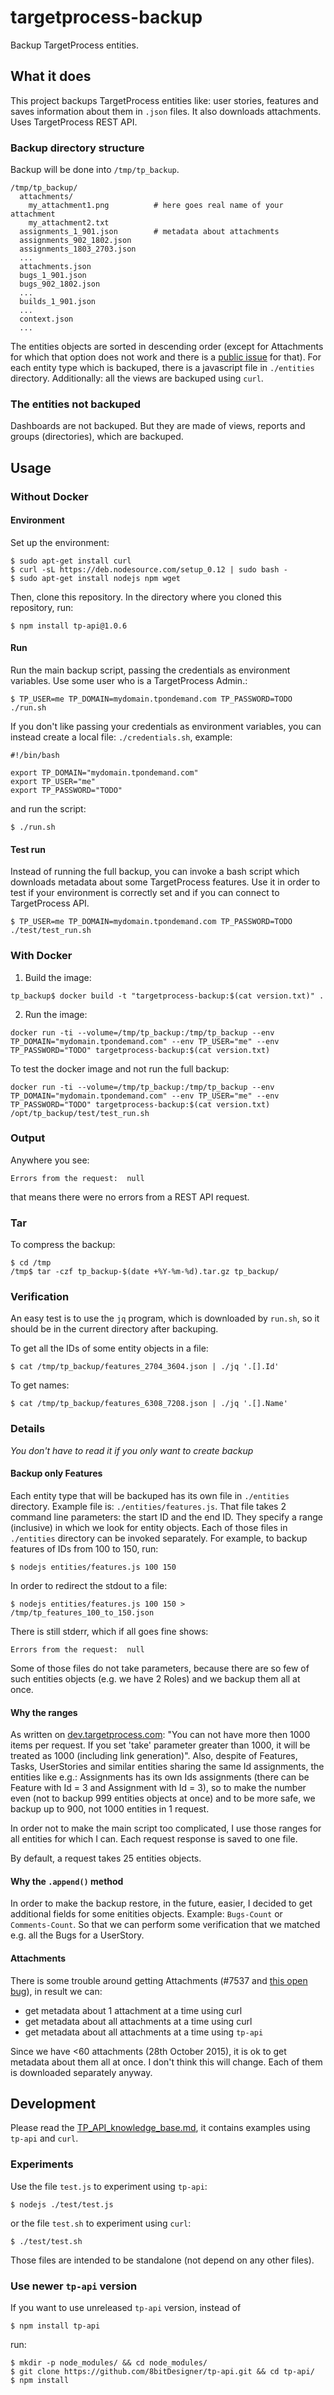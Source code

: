 # targetprocess-backup

Backup TargetProcess entities.

## What it does
This project backups TargetProcess entities like: user stories, features and saves information about them in `.json` files. It also downloads attachments. Uses TargetProcess REST API.

### Backup directory structure
Backup will be done into `/tmp/tp_backup`.
```
/tmp/tp_backup/
  attachments/
    my_attachment1.png          # here goes real name of your attachment
    my_attachment2.txt
  assignments_1_901.json        # metadata about attachments
  assignments_902_1802.json
  assignments_1803_2703.json
  ...
  attachments.json
  bugs_1_901.json
  bugs_902_1802.json
  ...
  builds_1_901.json
  ...
  context.json
  ...
```
The entities objects are sorted in descending order (except for Attachments for which that option does not work and there is a [public issue](https://tp3.uservoice.com/forums/174654-we-will-rock-you/suggestions/6312209-improve-rest-api-support-operations-for-attachmen) for that).
For each entity type which is backuped, there is a javascript file in `./entities` directory. Additionally: all the views are backuped using `curl`.

### The entities not backuped
Dashboards are not backuped. But they are made of views, reports and groups (directories), which are backuped.

## Usage
### Without Docker
#### Environment
Set up the environment:
```
$ sudo apt-get install curl
$ curl -sL https://deb.nodesource.com/setup_0.12 | sudo bash -
$ sudo apt-get install nodejs npm wget
```
Then, clone this repository. In the directory where you cloned this repository, run:
```
$ npm install tp-api@1.0.6
```

#### Run
Run the main backup script, passing the credentials as environment variables. Use some user who is a TargetProcess Admin.:
```
$ TP_USER=me TP_DOMAIN=mydomain.tpondemand.com TP_PASSWORD=TODO ./run.sh
```
If you don't like passing your credentials as environment variables, you can instead create a local file: `./credentials.sh`, example:
```
#!/bin/bash

export TP_DOMAIN="mydomain.tpondemand.com"
export TP_USER="me"
export TP_PASSWORD="TODO"
```
and run the script:
```
$ ./run.sh
```

#### Test run
Instead of running the full backup, you can invoke a bash script which  downloads metadata about some TargetProcess features. Use it in order to test if your environment is correctly set and if you can connect to TargetProcess API.
```
$ TP_USER=me TP_DOMAIN=mydomain.tpondemand.com TP_PASSWORD=TODO ./test/test_run.sh
```

### With Docker
1. Build the image:
```
tp_backup$ docker build -t "targetprocess-backup:$(cat version.txt)" .
```
2. Run the image:
```
docker run -ti --volume=/tmp/tp_backup:/tmp/tp_backup --env TP_DOMAIN="mydomain.tpondemand.com" --env TP_USER="me" --env TP_PASSWORD="TODO" targetprocess-backup:$(cat version.txt)
```

To test the docker image and not run the full backup:
```
docker run -ti --volume=/tmp/tp_backup:/tmp/tp_backup --env TP_DOMAIN="mydomain.tpondemand.com" --env TP_USER="me" --env TP_PASSWORD="TODO" targetprocess-backup:$(cat version.txt) /opt/tp_backup/test/test_run.sh
```

### Output
Anywhere you see:
```
Errors from the request:  null
```
that means there were no errors from a REST API request.

### Tar
To compress the backup:
```
$ cd /tmp
/tmp$ tar -czf tp_backup-$(date +%Y-%m-%d).tar.gz tp_backup/
```

### Verification
An easy test is to use the `jq` program, which is downloaded by `run.sh`, so it should be in the current directory after backuping.

To get all the IDs of some entity objects in a file:
```
$ cat /tmp/tp_backup/features_2704_3604.json | ./jq '.[].Id'
```
To get names:
```
$ cat /tmp/tp_backup/features_6308_7208.json | ./jq '.[].Name'
```

### Details
*You don't have to read it if you only want to create backup*

#### Backup only Features
Each entity type that will be backuped has its own file in `./entities` directory. Example file is: `./entities/features.js`. That file takes 2 command line parameters: the start ID and the end ID. They specify a range (inclusive) in which we look for entity objects. Each of those files in `./entities` directory can be invoked separately. For example, to backup features of IDs from 100 to 150, run:
```
$ nodejs entities/features.js 100 150
```
In order to redirect the stdout to a file:
```
$ nodejs entities/features.js 100 150 > /tmp/tp_features_100_to_150.json
```
There is still stderr, which if all goes fine shows:
```
Errors from the request:  null
```
Some of those files do not take parameters, because there are so few of such entities objects (e.g. we have 2 Roles) and we backup them all at once.

#### Why the ranges
As written on [dev.targetprocess.com](http://dev.targetprocess.com/rest/response_format): "You can not have more then 1000 items per request. If you set 'take' parameter greater than 1000, it will be treated as 1000 (including link generation)". Also, despite of Features, Tasks, UserStories and similar entities sharing the same Id assignments, the entities like e.g.: Assignments has its own Ids assignments (there can be Feature with Id = 3 and Assignment with Id = 3), so to make the number even (not to backup 999 entities objects at once) and to be more safe, we backup up to 900, not 1000 entities in 1 request.

In order not to make the main script too complicated, I use those ranges for all entities for which I can. Each request response is saved to one file.

By default, a request takes 25 entities objects.

#### Why the `.append()` method
In order to make the backup restore, in the future, easier, I decided to get additional fields for some enitities objects. Example: `Bugs-Count` or `Comments-Count`. So that we can perform some verification that we matched e.g. all the Bugs for a UserStory.

#### Attachments
There is some trouble around getting Attachments (#7537 and [this open bug](https://tp3.uservoice.com/forums/174654-we-will-rock-you/suggestions/6312209-improve-rest-api-support-operations-for-attachmen)), in result we can:
  * get metadata about 1 attachment at a time using curl
  * get metadata about all attachments at a time using curl
  * get metadata about all attachments at a time using `tp-api`

Since we have <60 attachments (28th October 2015), it is ok to get metadata about them all at once. I don't think this will change. Each of them is downloaded separately anyway.

## Development

Please read the [TP_API_knowledge_base.md](TP_API_knowledge_base.md), it contains examples using `tp-api` and `curl`.

### Experiments
Use the file `test.js` to experiment using `tp-api`:
```
$ nodejs ./test/test.js
```
or the file `test.sh` to experiment using `curl`:
```
$ ./test/test.sh
```
Those files are intended to be standalone (not depend on any other files).

### Use newer `tp-api` version
If you want to use unreleased `tp-api` version, instead of
```
$ npm install tp-api
```
run:
```
$ mkdir -p node_modules/ && cd node_modules/
$ git clone https://github.com/8bitDesigner/tp-api.git && cd tp-api/
$ npm install
```
